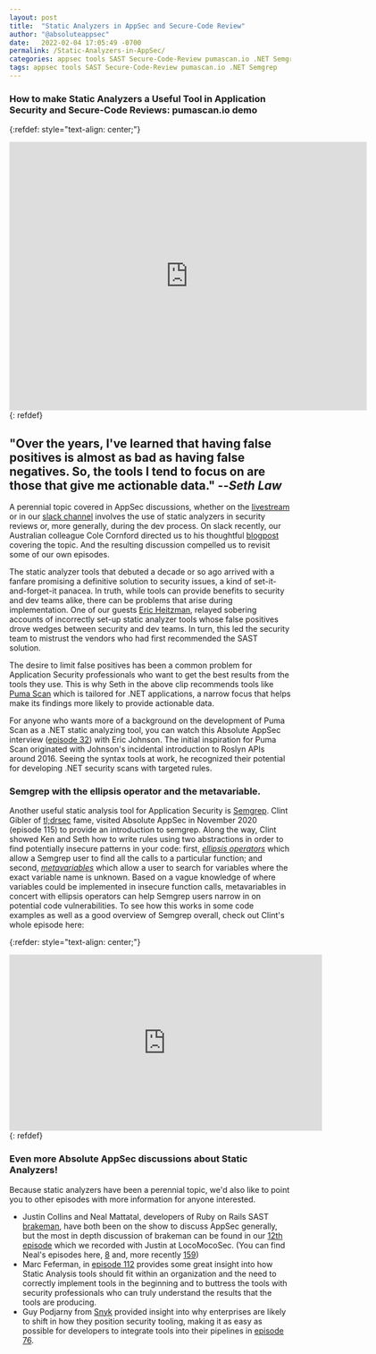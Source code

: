 ```yaml
---
layout: post
title:  "Static Analyzers in AppSec and Secure-Code Review"
author: "@absoluteappsec"
date:   2022-02-04 17:05:49 -0700
permalink: /Static-Analyzers-in-AppSec/
categories: appsec tools SAST Secure-Code-Review pumascan.io .NET Semgrep
tags: appsec tools SAST Secure-Code-Review pumascan.io .NET Semgrep
---
```

### How to make Static Analyzers a Useful Tool in Application Security and Secure-Code Reviews: pumascan.io demo

{:refdef: style="text-align: center;"}
<iframe src='https://www.youtube-nocookie.com/embed/7YDfMwbDgp8' frameborder='0' width='640' height='480' allowfullscreen></iframe>
{: refdef}

## <span style="color:light green"> **"Over the years, I've learned that having false positives is almost as bad as having false negatives. So, the tools I tend to focus on are those that give me actionable data." --_Seth Law_** </span>

A perennial topic covered in AppSec discussions, whether on the [livestream](www.youtube.com/c/AbsoluteAppSec) or in our [slack channel](https://join.slack.com/t/absoluteappsec/shared_invite/zt-5jay66o6-tOCIelav2VpJjcxRhTBEjA) involves the use of static analyzers in security reviews or, more generally, during the dev process. On slack recently, our Australian colleague Cole Cornford directed us to his thoughtful [blogpost](https://www.colecornford.com/2021-june1/) covering the topic. And the resulting discussion compelled us to revisit some of our own episodes.

The static analyzer tools that debuted a decade or so ago arrived with a fanfare promising a definitive solution to security issues, a kind of set-it-and-forget-it panacea. In truth, while tools can provide benefits to security and dev teams alike, there can be problems that arise during implementation. One of our guests [Eric Heitzman](https://youtu.be/XJIxFYT21sw?t=57m06s), relayed sobering accounts of incorrectly set-up static analyzer tools whose false positives drove wedges between security and dev teams. In turn, this led the security team to mistrust the vendors who had first recommended the SAST solution.

The desire to limit false positives has been a common problem for Application Security professionals who want to get the best results from the tools they use. This is why Seth in the above clip recommends tools like [Puma Scan](pumascan.com) which is tailored for .NET applications, a narrow focus that helps make its findings more likely to provide actionable data.

For anyone who wants more of a background on the development of Puma Scan as a .NET static analyzing tool, you can watch this Absolute AppSec interview ([episode 32](https://youtu.be/Ttw6539Woto?t=32m28s)) with Eric Johnson. The initial inspiration for Puma Scan originated with Johnson's incidental introduction to Roslyn APIs around 2016. Seeing the syntax tools at work, he recognized their potential for developing .NET security scans with targeted rules.

### Semgrep with the ellipsis operator and the metavariable.

Another useful static analysis tool for Application Security is [Semgrep](semgrep.dev). Clint Gibler of [tl;drsec](https://tldrsec.com/) fame, visited Absolute AppSec in November 2020 (episode 115) to provide an introduction to semgrep. Along the way, Clint showed Ken and Seth how to write rules using two abstractions in order to find potentially insecure patterns in your code: first, _[ellipsis operators](https://youtu.be/yjsE_DSnK5w?t=27m15s)_ which allow a Semgrep user to find all the calls to a particular function; and second, _[metavariables](https://youtu.be/yjsE_DSnK5w?t=30m04s)_ which allow a user to search for variables where the exact variable name is unknown. Based on a vague knowledge of where variables could be implemented in insecure function calls, metavariables in concert with ellipsis operators can help Semgrep users narrow in on potential code vulnerabilities. To see how this works in some code examples as well as a good overview of Semgrep overall, check out Clint's whole episode here:

{:refder: style="text-align: center;"}
<iframe width="560" height="315" src="https://www.youtube.com/embed/yjsE_DSnK5w" title="YouTube video player" frameborder="0" allow="accelerometer; autoplay; clipboard-write; encrypted-media; gyroscope; picture-in-picture" allowfullscreen></iframe>
{: refdef}

### Even more Absolute AppSec discussions about Static Analyzers!
Because static analyzers have been a perennial topic, we'd also like to point you to other episodes with more information for anyone interested.
* Justin Collins and Neal Mattatal, developers of Ruby on Rails SAST [brakeman](https://brakemanscanner.org), have both been on the show to discuss AppSec generally, but the most in depth discussion of brakeman can be found in our [12th episode](https://youtu.be/few9AN1zwPE) which we recorded with Justin at LocoMocoSec. (You can find Neal's episodes here, [8](https://youtu.be/uQ8jSL44ITY) and, more recently [159](https://youtu.be/ugXNt994TOM))
* Marc Feferman, in [episode 112](https://youtu.be/tMRH5M0rKYQ) provides some great insight into how Static Analysis tools should fit within an organization and the need to correctly implement tools in the beginning and to buttress the tools with security professionals who can truly understand the results that the tools are producing.
* Guy Podjarny from [Snyk](snyk.io) provided insight into why enterprises are likely to shift in how they position security tooling, making it as easy as possible for developers to integrate tools into their pipelines in [episode 76](https://www.youtube.com/watch?v=IxpD5GbHMWY).
